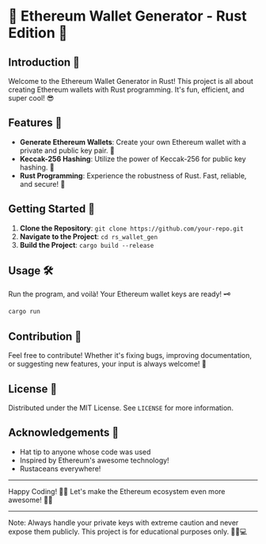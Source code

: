 # 🚀 Ethereum Wallet Generator - Rust Edition 🚀

## Introduction 🌟

Welcome to the Ethereum Wallet Generator in Rust! This project is all about creating Ethereum wallets with Rust programming. It's fun, efficient, and super cool! 😎

## Features 🎨

- **Generate Ethereum Wallets**: Create your own Ethereum wallet with a private and public key pair. 🔐
- **Keccak-256 Hashing**: Utilize the power of Keccak-256 for public key hashing. 🧮
- **Rust Programming**: Experience the robustness of Rust. Fast, reliable, and secure! 🦀

## Getting Started 🏁

1. **Clone the Repository**: `git clone https://github.com/your-repo.git`
2. **Navigate to the Project**: `cd rs_wallet_gen`
3. **Build the Project**: `cargo build --release`

## Usage 🛠️

Run the program, and voilà! Your Ethereum wallet keys are ready! 🗝️

```bash
cargo run
```

## Contribution 🤝

Feel free to contribute! Whether it's fixing bugs, improving documentation, or suggesting new features, your input is always welcome! 🌈

## License 📜

Distributed under the MIT License. See `LICENSE` for more information.

## Acknowledgements 🎉

- Hat tip to anyone whose code was used
- Inspired by Ethereum's awesome technology!
- Rustaceans everywhere!

---

Happy Coding! 🎈🎉 Let's make the Ethereum ecosystem even more awesome! 🚀🌌

---

Note: Always handle your private keys with extreme caution and never expose them publicly. This project is for educational purposes only. 🧑‍🎓💻